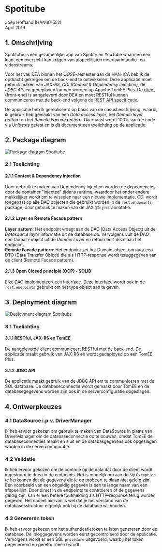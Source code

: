 # Spotitube
Joep Hoffland (HAN601552)<br />
April 2019


## 1. Omschrijving
Spotitube is een gezamenlijke  app van Spotify en YouTube waarmee een klant een overzicht kan krijgen van afspeellijsten met daarin audio- en videostreams.

Voor het vak DEA binnen het OOSE-semester aan de HAN-ICA heb ik de opdracht gekregen om de back-end te ontwikkelen. Deze applicatie moet gebruik maken van *JAX-RS*, *CDI (Context & Dependency injection)*, de *JDBC API* en gedeployed kunnen worden op Apache TomEE Plus. De [client](https://hanica-dea.github.io/spotitube/) (front-end) is aangeleverd door DEA en moet RESTful kunnen communiceren met de back-end volgens de [REST API specificatie](https://github.com/HANICA-DEA/spotitube#api).

De applicatie heb ik gerealiseerd op basis van de casusbeschrijving, waarbij ik gebruik heb gemaakt van een *Data access layer*, het *Domain layer pattern* en het *Remote Facade pattern*. Daarnaast wordt 100% van de code via *Unittests* getest en is dit document een toelichting op de applicatie.


## 2. Package diagram
![Package diagram Spotitube](https://raw.githubusercontent.com/joephoffland/Spotitube/master/Documentatie/Package%20diagram%20Spotitube.png?token=AgYwFc2mIiyYNgh6LUKzXVM6yzz30HYVks5crLDmwA%3D%3D)

### 2.1 Toelichting

#### 2.1.1 Context & Dependency injection
Door gebruik te maken van Dependency injection worden de dependencies door de container "injected" tijdens runtime, waardoor het onder andere makkelijker wordt om te wisselen naar een nieuwe implementatie. CDI wordt toegepast op alle DAO objecten die gebruikt worden in de `rest.endpoints` package, door gebruik te maken van de JAX `@Inject` annotatie.

#### 2.1.2 Layer en Remote Facade pattern
**Layer pattern**: Het endpoint vraagt aan de DAO (Data Access Object) uit de *Datasource layer* informatie uit de database op. Vervolgens vult de DAO een Domain-object uit de *Domain Layer* en retourneert deze aan het endpoint.<br />
**Remote Facade pattern**: Het endpoint zet het Domain-object om naar een DTO (Data Transfer Object) die als HTTP-response wordt teruggegeven aan de client (Remote Facade pattern).

#### 2.1.3 Open Closed principle (OCP) - SOLID
Elke DAO implementeert een interface. Deze interface wordt ook in de `rest.endpoints` gebruikt om het type object aan te geven.


## 3. Deployment diagram
![Deployment diagram Spotitube](https://raw.githubusercontent.com/joephoffland/Spotitube/master/Documentatie/Deployment%20Diagram%20Spotitube.png?token=AgYwFfz9Y415ZhCtQZCeeKc_34S3fz94ks5crLChwA%3D%3D)

### 3.1 Toelichting

#### 3.1.1 RESTful, JAX-RS en TomEE
De aangeleverde client communiceert RESTful met de back-end. De applicatie maakt gebruik van JAX-RS en wordt gedeployed op een TomEE Plus.  

#### 3.1.2 JDBC API
De applicatie maakt gebruik van de JDBC API om te communiceren met de SQL database. De databaseconnectie wordt gemaakt door TomEE en de databasegegevens worden zijn ook in de serverconfiguratie opgeslagen.


## 4. Ontwerpkeuzes

### 4.1 DataSource i.p.v. DriverManager
Ik heb ervoor gekozen om gebruik te maken van DataSource in plaats van DriverManager om de databaseconnectie op te bouwen, omdat TomEE de databaseconnecties maakt en sluit en de databasgegevens ook opgeslagen worden in de serverconfiguratie.

### 4.2 Validatie
Ik heb ervoor gekozen om de controle op de data dat door de client wordt ingestuurd te doen in de endpoints. Het is mogelijk om aan de `SQLException` te herkennen dat de gegevens die je op probeert te slaan niet geldig zijn. Een voorbeeld van een ongeldig gegeven is een te lange naam van een afspeellijst. Door direct in de endpoints te controleren of de gegevens geldig zijn, kan er een betere foutmelding als HTTP-response terug worden gegeven. Het nadeel hiervan is wel dat je het verstand van de databasesstructuur eigenlijk ook bij de database wil houden.

### 4.3 Genereren token
Ik heb ervoor gekozen om het authenticatietoken te laten genereren door de database. De inloggegevens worden eerst gecontroleerd door de applicatie. Vervolgens wordt er een SQL `procedure` uitgevoerd, waarbij het token gegenereerd en geretourneerd wordt.